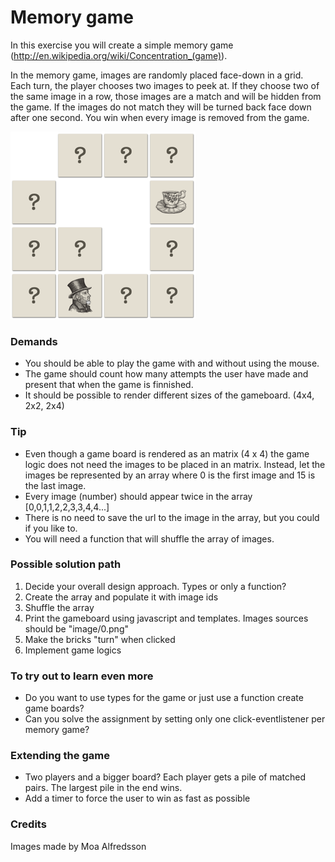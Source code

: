 # Memory game

In this exercise you will create a simple memory game (http://en.wikipedia.org/wiki/Concentration_(game)).
 
In the memory game, images are randomly placed face-down in a grid. Each turn, the player chooses two images to peek at. If they choose two of the same image in a row, those images are a match and will be hidden from the game. If the images do not match they will be turned back face down after one second. You win when every image is removed from the game. 

![](memory.png)

### Demands
 * You should be able to play the game with and without using the mouse.
 * The game should count how many attempts the user have made and present that when the game is finnished.
 * It should be possible to render different sizes of the gameboard. (4x4, 2x2, 2x4)
 
### Tip 
 * Even though a game board is rendered as an matrix (4 x 4) the game logic does not need the images to be placed in an matrix. Instead, let the images be represented by an array where 0 is the first image and 15 is the last image. 
 * Every image (number) should appear twice in the array [0,0,1,1,2,2,3,3,4,4...]
 * There is no need to save the url to the image in the array, but you could if you like to.
 * You will need a function that will shuffle the array of images.
 
### Possible solution path

1) Decide your overall design approach. Types or only a function? 
2) Create the array and populate it with image ids
3) Shuffle the array
4) Print the gameboard using javascript and templates. Images sources should be "image/0.png"
5) Make the bricks "turn" when clicked
6) Implement game logics
 
### To try out to learn even more
 * Do you want to use types for the game or just use a function create game boards?
 * Can you solve the assignment by setting only one click-eventlistener per memory game?
 
### Extending the game
 * Two players and a bigger board? Each player gets a pile of matched pairs. The largest pile in the end wins.
 * Add a timer to force the user to win as fast as possible
 
### Credits
 Images made by Moa Alfredsson
